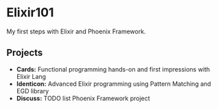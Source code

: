 # Elixir101

My first steps with Elixir and Phoenix Framework.

## Projects

- **Cards:** Functional programming hands-on and first impressions with Elixir Lang
- **Identicon:** Advanced Elixir programming using Pattern Matching and EGD library
- **Discuss:** TODO list Phoenix Framework project